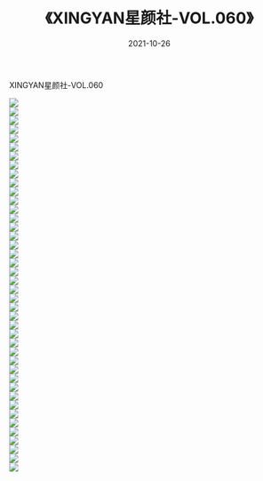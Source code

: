 ﻿---
layout: post
title:  《XINGYAN星颜社-VOL.060》
date:   2021-10-26
img: http://img.660000.xyz/Sharelink/网络美图/2021/XINGYAN星颜社-VOL.060/000.jpg
categories: [美女, 清纯, 唯美]
---

XINGYAN星颜社-VOL.060

  ![](http://img.660000.xyz/Sharelink/网络美图/2021/XINGYAN星颜社-VOL.060/001.jpg) <br> ![](http://img.660000.xyz/Sharelink/网络美图/2021/XINGYAN星颜社-VOL.060/002.jpg) <br> ![](http://img.660000.xyz/Sharelink/网络美图/2021/XINGYAN星颜社-VOL.060/003.jpg) <br> ![](http://img.660000.xyz/Sharelink/网络美图/2021/XINGYAN星颜社-VOL.060/004.jpg) <br> ![](http://img.660000.xyz/Sharelink/网络美图/2021/XINGYAN星颜社-VOL.060/005.jpg) <br> ![](http://img.660000.xyz/Sharelink/网络美图/2021/XINGYAN星颜社-VOL.060/006.jpg) <br> ![](http://img.660000.xyz/Sharelink/网络美图/2021/XINGYAN星颜社-VOL.060/007.jpg) <br> ![](http://img.660000.xyz/Sharelink/网络美图/2021/XINGYAN星颜社-VOL.060/008.jpg) <br> ![](http://img.660000.xyz/Sharelink/网络美图/2021/XINGYAN星颜社-VOL.060/009.jpg) <br> ![](http://img.660000.xyz/Sharelink/网络美图/2021/XINGYAN星颜社-VOL.060/010.jpg) <br> ![](http://img.660000.xyz/Sharelink/网络美图/2021/XINGYAN星颜社-VOL.060/011.jpg) <br> ![](http://img.660000.xyz/Sharelink/网络美图/2021/XINGYAN星颜社-VOL.060/012.jpg) <br> ![](http://img.660000.xyz/Sharelink/网络美图/2021/XINGYAN星颜社-VOL.060/013.jpg) <br> ![](http://img.660000.xyz/Sharelink/网络美图/2021/XINGYAN星颜社-VOL.060/014.jpg) <br> ![](http://img.660000.xyz/Sharelink/网络美图/2021/XINGYAN星颜社-VOL.060/015.jpg) <br> ![](http://img.660000.xyz/Sharelink/网络美图/2021/XINGYAN星颜社-VOL.060/016.jpg) <br> ![](http://img.660000.xyz/Sharelink/网络美图/2021/XINGYAN星颜社-VOL.060/017.jpg) <br> ![](http://img.660000.xyz/Sharelink/网络美图/2021/XINGYAN星颜社-VOL.060/018.jpg) <br> ![](http://img.660000.xyz/Sharelink/网络美图/2021/XINGYAN星颜社-VOL.060/019.jpg) <br> ![](http://img.660000.xyz/Sharelink/网络美图/2021/XINGYAN星颜社-VOL.060/020.jpg) <br> ![](http://img.660000.xyz/Sharelink/网络美图/2021/XINGYAN星颜社-VOL.060/021.jpg) <br> ![](http://img.660000.xyz/Sharelink/网络美图/2021/XINGYAN星颜社-VOL.060/022.jpg) <br> ![](http://img.660000.xyz/Sharelink/网络美图/2021/XINGYAN星颜社-VOL.060/023.jpg) <br> ![](http://img.660000.xyz/Sharelink/网络美图/2021/XINGYAN星颜社-VOL.060/024.jpg) <br> ![](http://img.660000.xyz/Sharelink/网络美图/2021/XINGYAN星颜社-VOL.060/025.jpg) <br> ![](http://img.660000.xyz/Sharelink/网络美图/2021/XINGYAN星颜社-VOL.060/026.jpg) <br> ![](http://img.660000.xyz/Sharelink/网络美图/2021/XINGYAN星颜社-VOL.060/027.jpg) <br> ![](http://img.660000.xyz/Sharelink/网络美图/2021/XINGYAN星颜社-VOL.060/028.jpg) <br> ![](http://img.660000.xyz/Sharelink/网络美图/2021/XINGYAN星颜社-VOL.060/029.jpg) <br> ![](http://img.660000.xyz/Sharelink/网络美图/2021/XINGYAN星颜社-VOL.060/030.jpg) <br> ![](http://img.660000.xyz/Sharelink/网络美图/2021/XINGYAN星颜社-VOL.060/031.jpg) <br> ![](http://img.660000.xyz/Sharelink/网络美图/2021/XINGYAN星颜社-VOL.060/032.jpg) <br> ![](http://img.660000.xyz/Sharelink/网络美图/2021/XINGYAN星颜社-VOL.060/033.jpg) <br> ![](http://img.660000.xyz/Sharelink/网络美图/2021/XINGYAN星颜社-VOL.060/034.jpg) <br> ![](http://img.660000.xyz/Sharelink/网络美图/2021/XINGYAN星颜社-VOL.060/035.jpg) <br> ![](http://img.660000.xyz/Sharelink/网络美图/2021/XINGYAN星颜社-VOL.060/036.jpg) <br> ![](http://img.660000.xyz/Sharelink/网络美图/2021/XINGYAN星颜社-VOL.060/037.jpg) <br> ![](http://img.660000.xyz/Sharelink/网络美图/2021/XINGYAN星颜社-VOL.060/038.jpg) <br> ![](http://img.660000.xyz/Sharelink/网络美图/2021/XINGYAN星颜社-VOL.060/039.jpg) <br> ![](http://img.660000.xyz/Sharelink/网络美图/2021/XINGYAN星颜社-VOL.060/040.jpg) <br> ![](http://img.660000.xyz/Sharelink/网络美图/2021/XINGYAN星颜社-VOL.060/041.jpg) <br> ![](http://img.660000.xyz/Sharelink/网络美图/2021/XINGYAN星颜社-VOL.060/042.jpg) <br>